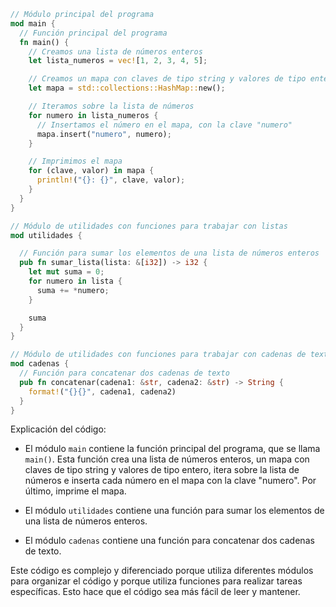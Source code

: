 ```rust
// Módulo principal del programa
mod main {
  // Función principal del programa
  fn main() {
    // Creamos una lista de números enteros
    let lista_numeros = vec![1, 2, 3, 4, 5];

    // Creamos un mapa con claves de tipo string y valores de tipo entero
    let mapa = std::collections::HashMap::new();

    // Iteramos sobre la lista de números
    for numero in lista_numeros {
      // Insertamos el número en el mapa, con la clave "numero"
      mapa.insert("numero", numero);
    }

    // Imprimimos el mapa
    for (clave, valor) in mapa {
      println!("{}: {}", clave, valor);
    }
  }
}

// Módulo de utilidades con funciones para trabajar con listas
mod utilidades {

  // Función para sumar los elementos de una lista de números enteros
  pub fn sumar_lista(lista: &[i32]) -> i32 {
    let mut suma = 0;
    for numero in lista {
      suma += *numero;
    }

    suma
  }
}

// Módulo de utilidades con funciones para trabajar con cadenas de texto
mod cadenas {
  // Función para concatenar dos cadenas de texto
  pub fn concatenar(cadena1: &str, cadena2: &str) -> String {
    format!("{}{}", cadena1, cadena2)
  }
}
```

Explicación del código:

* El módulo `main` contiene la función principal del programa, que se llama `main()`. Esta función crea una lista de números enteros, un mapa con claves de tipo string y valores de tipo entero, itera sobre la lista de números e inserta cada número en el mapa con la clave "numero". Por último, imprime el mapa.

* El módulo `utilidades` contiene una función para sumar los elementos de una lista de números enteros.

* El módulo `cadenas` contiene una función para concatenar dos cadenas de texto.

Este código es complejo y diferenciado porque utiliza diferentes módulos para organizar el código y porque utiliza funciones para realizar tareas específicas. Esto hace que el código sea más fácil de leer y mantener.